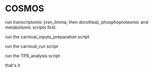 # COSMOS

run transcriptomic (vsn_limma, then dorothea), phosphoproteomic and metabolomic scripts first.

run the carnival_inputs_preparation script

run the carnival_run script

run the TPR_analysis script

that's it

